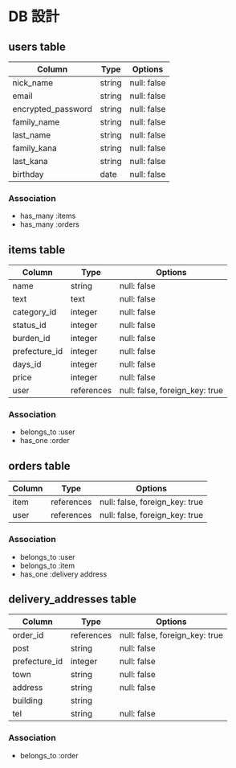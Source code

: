 # DB 設計

## users table

| Column      | Type   | Options     |
| ----------- | ------ | ----------- |
| nick_name   | string | null: false |
| email       | string | null: false |
| encrypted_password | string | null: false |
| family_name | string | null: false |
| last_name   | string | null: false |
| family_kana | string | null: false |
| last_kana   | string | null: false |
| birthday    | date | null: false |

### Association

- has_many :items
- has_many :orders

## items table

| Column      | Type   | Options     |
| ----------- | ------ | ----------- |
| name | string | null: false |
| text | text | null: false |
| category_id | integer | null: false |
| status_id | integer | null: false |
| burden_id | integer | null: false |
| prefecture_id | integer | null: false |
| days_id | integer | null: false |
| price | integer | null: false |
| user | references | null: false, foreign_key: true |

### Association

- belongs_to :user
- has_one :order

## orders table

| Column      | Type   | Options     |
| ----------- | ------ | ----------- |
| item | references | null: false, foreign_key: true |
| user | references | null: false, foreign_key: true |

### Association

- belongs_to :user
- belongs_to :item
- has_one :delivery address

## delivery_addresses table

| Column      | Type   | Options     |
| ----------- | ------ | ----------- |
| order_id | references | null: false, foreign_key: true |
| post | string | null: false |
| prefecture_id | integer | null: false |
| town | string | null: false |
| address | string | null: false |
| building | string | |
| tel | string | null: false |

### Association

- belongs_to :order
